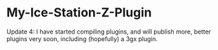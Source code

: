 # My-Ice-Station-Z-Plugin
Update 4: I have started compiling plugins, and will publish more, better plugins very soon, including (hopefully) a 3gx plugin.
